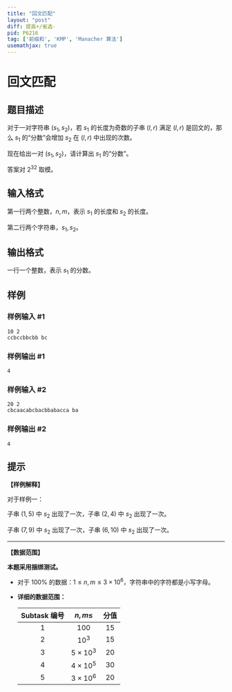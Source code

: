 ```yaml
---
title: "回文匹配"
layout: "post"
diff: 提高+/省选-
pid: P6216
tag: ['前缀和', 'KMP', 'Manacher 算法']
usemathjax: true
---
```


# 回文匹配
## 题目描述

对于一对字符串 $(s_1,s_2)$，若 $s_1$ 的长度为奇数的子串 $(l,r)$ 满足 $(l,r)$ 是回文的，那么 $s_1$ 的“分数”会增加 $s_2$ 在 $(l,r)$ 中出现的次数。

现在给出一对 $(s_1,s_2)$，请计算出 $s_1$ 的“分数”。

答案对 $2 ^ {32}$ 取模。
## 输入格式

第一行两个整数，$n,m$，表示 $s_1$ 的长度和 $s_2$ 的长度。

第二行两个字符串，$s_1,s_2$。
## 输出格式

一行一个整数，表示 $s_1$ 的分数。
## 样例

### 样例输入 #1
```
10 2
ccbccbbcbb bc
```
### 样例输出 #1
```
4
```
### 样例输入 #2
```
20 2
cbcaacabcbacbbabacca ba

```
### 样例输出 #2
```
4

```
## 提示

**【样例解释】**

   对于样例一：

   子串 $(1,5)$ 中 $s_2$ 出现了一次，子串 $(2,4)$ 中 $s_2$ 出现了一次。

   子串 $(7,9)$ 中 $s_2$ 出现了一次，子串 $(6,10)$ 中 $s_2$ 出现了一次。

--------------------------------------

**【数据范围】**

**本题采用捆绑测试。**

- 对于 $100\%$ 的数据：$1 \le n,m \le 3 \times 10 ^ 6$，字符串中的字符都是小写字母。

- **详细的数据范围：**

  | Subtask 编号 |     $n,m \le$     | 分值 |
  | :----------: | :---------------: | :--: |
  |     $1$      |       $100$       | $15$ |
  |     $2$      |     $10 ^ 3$      | $15$ |
  |     $3$      | $5 \times 10 ^ 3$ | $20$ |
  |     $4$      | $4 \times 10 ^ 5$ | $30$ |
  |     $5$      | $3 \times 10 ^ 6$ | $20$ |
